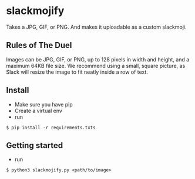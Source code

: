 # slackmojify
Takes a JPG, GIF, or PNG. And makes it uploadable as a custom slackmoji.

## Rules of The Duel
Images can be JPG, GIF, or PNG, up to 128 pixels in width and height, and a maximum 64KB file size. We recommend using a small, square picture, as Slack will resize the image to fit neatly inside a row of text.


## Install
* Make sure you have pip
* Create a virtual env
* run
```
$ pip install -r requirements.txts
```

## Getting started
* run
```
$ python3 slackmojify.py <path/to/image>
```
